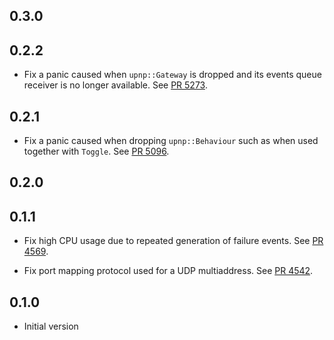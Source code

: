 ## 0.3.0

<!-- Update to libp2p-swarm v0.45.0 -->

## 0.2.2
- Fix a panic caused when `upnp::Gateway` is dropped and its events queue receiver is no longer
available.
  See [PR 5273](https://github.com/libp2p/rust-libp2p/pull/5273).

## 0.2.1
- Fix a panic caused when dropping `upnp::Behaviour` such as when used together with `Toggle`.
  See [PR 5096](https://github.com/libp2p/rust-libp2p/pull/5096).

## 0.2.0


## 0.1.1

- Fix high CPU usage due to repeated generation of failure events.
  See [PR 4569](https://github.com/libp2p/rust-libp2p/pull/4569).

- Fix port mapping protocol used for a UDP multiaddress.
  See [PR 4542](https://github.com/libp2p/rust-libp2p/pull/4542).

## 0.1.0

- Initial version
